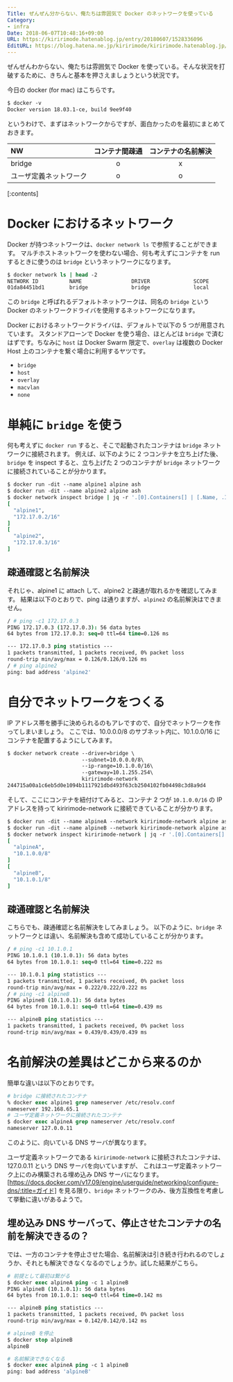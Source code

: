 ```yaml
---
Title: ぜんぜん分からない、俺たちは雰囲気で Docker のネットワークを使っている
Category:
- infra
Date: 2018-06-07T10:48:16+09:00
URL: https://kiririmode.hatenablog.jp/entry/20180607/1528336096
EditURL: https://blog.hatena.ne.jp/kiririmode/kiririmode.hatenablog.jp/atom/entry/17391345971651839965
---
```


ぜんぜんわからない、俺たちは雰囲気で Docker を使っている。そんな状況を打破するために、きちんと基本を押さえましょうという状況です。

今日の docker (for mac) はこちらです。

```tcsh
$ docker -v
Docker version 18.03.1-ce, build 9ee9f40
```

というわけで、まずはネットワークからですが、面白かったのを最初にまとめておきます。

| NW | コンテナ間疎通 | コンテナの名前解決 | 
|:---|:-------------:|:-----------------:|
| bridge | o | x |
| ユーザ定義ネットワーク | o | o |

[:contents]

# Docker におけるネットワーク

Docker が持つネットワークは、`docker network ls` で参照することができます。
マルチホストネットワークを使わない場合、何も考えずにコンテナを run するときに使うのは `bridge` というネットワークになります。

```tcsh
$ docker network ls | head -2
NETWORK ID          NAME                DRIVER              SCOPE
01da84451bd1        bridge              bridge              local
```

この `bridge` と呼ばれるデフォルトネットワークは、同名の `bridge` という Docker のネットワークドライバを使用するネットワークになります。

Docker におけるネットワークドライバは、デフォルトで以下の 5 つが用意されています。
スタンドアローンで Docker を使う場合、ほとんどは `bridge` で済むはずです。ちなみに `host` は Docker Swarm 限定で、`overlay` は複数の Docker Host 上のコンテナを繋ぐ場合に利用するヤツです。

- `bridge`
- `host`
- `overlay`
- `macvlan`
- `none`

# 単純に `bridge` を使う

何も考えずに `docker run` すると、そこで起動されたコンテナは `bridge` ネットワークに接続されます。
例えば、以下のように 2 つコンテナを立ち上げた後、`bridge` を inspect すると、立ち上げた 2 つのコンテナが `bridge` ネットワークに接続されていることが分かります。


```tcsh
$ docker run -dit --name alpine1 alpine ash
$ docker run -dit --name alpine2 alpine ash
$ docker network inspect bridge | jq -r '.[0].Containers[] | [.Name, .IPv4Address]'
[
  "alpine1",
  "172.17.0.2/16"
]
[
  "alpine2",
  "172.17.0.3/16"
]
```

## 疎通確認と名前解決

それじゃ、alpine1 に attach して、alpine2 と疎通が取れるかを確認してみます。
結果は以下のとおりで、ping は通りますが、`alpine2` の名前解決はできません。

```tcsh
/ # ping -c1 172.17.0.3
PING 172.17.0.3 (172.17.0.3): 56 data bytes
64 bytes from 172.17.0.3: seq=0 ttl=64 time=0.126 ms

--- 172.17.0.3 ping statistics ---
1 packets transmitted, 1 packets received, 0% packet loss
round-trip min/avg/max = 0.126/0.126/0.126 ms
/ # ping alpine2
ping: bad address 'alpine2'
```

# 自分でネットワークをつくる

IP アドレス帯を勝手に決められるのもアレですので、自分でネットワークを作ってしまいましょう。
ここでは、10.0.0.0/8 のサブネット内に、10.1.0.0/16 にコンテナを配置するようにしてみます。

```tcsh
$ docker network create --driver=bridge \
                        --subnet=10.0.0.0/8\
                        --ip-range=10.1.0.0/16\
                        --gateway=10.1.255.254\
                        kiririmode-network
244715a00a1c6eb5d0e1094b1117921dbd493f63cb2504102fb04498c3d8a9d4
```

そして、ここにコンテナを紐付けてみると、コンテナ 2 つが `10.1.0.0/16` の IP アドレスを持って kiririmode-network に接続できていることが分かります。

```tcsh
$ docker run -dit --name alpineA --network kiririmode-network alpine ash
$ docker run -dit --name alpineB --network kiririmode-network alpine ash
$ docker network inspect kiririmode-network | jq -r '.[0].Containers[] | [.Name, .IPv4Address]'
[
  "alpineA",
  "10.1.0.0/8"
]
[
  "alpineB",
  "10.1.0.1/8"
]
```

## 疎通確認と名前解決

こちらでも、疎通確認と名前解決をしてみましょう。
以下のように、`bridge` ネットワークとは違い、名前解決も含めて成功していることが分かります。

```tcsh
/ # ping -c1 10.1.0.1
PING 10.1.0.1 (10.1.0.1): 56 data bytes
64 bytes from 10.1.0.1: seq=0 ttl=64 time=0.222 ms

--- 10.1.0.1 ping statistics ---
1 packets transmitted, 1 packets received, 0% packet loss
round-trip min/avg/max = 0.222/0.222/0.222 ms
/ # ping -c1 alpineB
PING alpineB (10.1.0.1): 56 data bytes
64 bytes from 10.1.0.1: seq=0 ttl=64 time=0.439 ms

--- alpineB ping statistics ---
1 packets transmitted, 1 packets received, 0% packet loss
round-trip min/avg/max = 0.439/0.439/0.439 ms
```

# 名前解決の差異はどこから来るのか

簡単な違いは以下のとおりです。

```tcsh
# bridge に接続されたコンテナ
% docker exec alpine1 grep nameserver /etc/resolv.conf
nameserver 192.168.65.1
# ユーザ定義ネットワークに接続されたコンテナ
$ docker exec alpineA grep nameserver /etc/resolv.conf
nameserver 127.0.0.11
```

このように、向いている DNS サーバが異なります。

ユーザ定義ネットワークである `kiririmode-network` に接続されたコンテナは、127.0.0.11 という DNS サーバを向いていますが、
これはユーザ定義ネットワーク上にのみ構築される埋め込み DNS サーバになります。
[https://docs.docker.com/v17.09/engine/userguide/networking/configure-dns/:title=ガイド] を見る限り、`bridge` ネットワークのみ、後方互換性を考慮して挙動に違いがあるようで。

## 埋め込み DNS サーバって、停止させたコンテナの名前を解決できるの？

では、一方のコンテナを停止させた場合、名前解決は引き続き行われるのでしょうか、それとも解決できなくなるのでしょうか。試した結果がこちら。

```tcsh
# 前提として最初は繋がる
$ docker exec alpineA ping -c 1 alpineB
PING alpineB (10.1.0.1): 56 data bytes
64 bytes from 10.1.0.1: seq=0 ttl=64 time=0.142 ms

--- alpineB ping statistics ---
1 packets transmitted, 1 packets received, 0% packet loss
round-trip min/avg/max = 0.142/0.142/0.142 ms

# alpineB を停止
$ docker stop alpineB
alpineB

# 名前解決できなくなる
$ docker exec alpineA ping -c 1 alpineB
ping: bad address 'alpineB'
```

